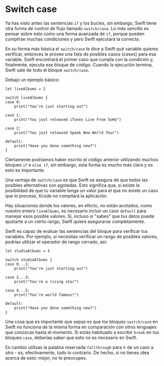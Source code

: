 # Switch case

Ya has visto antes las sentencias `if` y los bucles, sin embargo, Swift tiene otra forma de control de flujo llamado `switch/case`. Lo más sencillo es pensar sobre esto como una forma avanzada de `if`, porque pueden cumplirse muchas condiciones y pero Swift ejecutará la correcta.

En su forma más básica el `switch/case` le dice a Swift qué variable quieres verificar, entonces le provee una lista de posibles casos (*cases*) para esa variable. Swift encontrará el primer caso que cumpla con la condición y, finalmente, ejecuta ese bloque de código. Cuando la ejecución termina, Swift sale de todo el bloque `switch/case`. 

Debajo un ejemplo básico:

    let liveAlbums = 2

    switch liveAlbums {
    case 0:
        print("You're just starting out")

    case 1:
        print("You just released iTunes Live From SoHo")

    case 2:
        print("You just released Speak Now World Tour")

    default:
        print("Have you done something new?")
    }

Ciertamente podríamos haber escrito el código anterior utilizando muchos bloques `if` e `else if`, sin embargo, esta forma es mucho más clara y es esto es importante.

Una ventaja de `switch/case` es que Swift se asegura de que todos las posibles alternativas son agotadas. Esto significa que, si existe la posibilidad de que tu variable tenga un valor para el que no existe un caso que lo procese, Xcode no compilará la aplicación.

Hay situaciones donde los valores, en efecto, no están acotados, como nuestro entero `liveAlbums`, es necesario incluir un caso `default` para manejar esos posible valores. Sí, incluso si "sabes" que tus datos puede ajustarte a un cierto rango, Swift quiere asegurarse completamente.

Swift es capaz de evaluar las sentencias del bloque para verificar tus variables. Por ejemplo, si necesitas verificar un rango de posibles valores, podrías utilizar el operador de rango cerrado, así:

    let studioAlbums = 5

    switch studioAlbums {
    case 0...1:
        print("You're just starting out")

    case 2...3:
        print("You're a rising star")

    case 4...5:
        print("You're world famous!")

    default:
        print("Have you done something new?")
    }

Una cosa que es importante que sepas es que los bloques `switch/case` en Swift no funciona de la misma forma en comparación con otros lenguajes que conozcas hasta el momento. Si estás habituado a escribir `break` en tus bloques `case`, deberías saber que esto no es necesario en Swift.

En cambio utilizas la palabra reservada `fallthrough` para ir de un caso a otro - es, efectivamente, todo lo contrario. De hecho, si no tienes idea acerca de esto: mejor, no te preocupes.